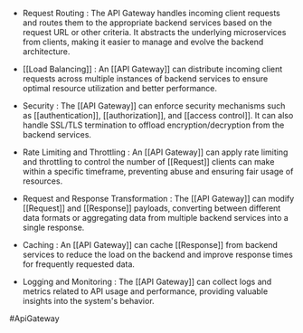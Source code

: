 - Request Routing : The API Gateway handles incoming client requests and routes them to the appropriate backend services based on the request URL or other criteria. It abstracts the underlying microservices from clients, making it easier to manage and evolve the backend architecture.

- [[Load Balancing]] : An [[API Gateway]] can distribute incoming client requests across multiple instances of backend services to ensure optimal resource utilization and better performance.

- Security : The [[API Gateway]] can enforce security mechanisms such as [[authentication]], [[authorization]], and [[access control]]. It can also handle SSL/TLS termination to offload encryption/decryption from the backend services.

- Rate Limiting and Throttling : An [[API Gateway]] can apply rate limiting and throttling to control the number of [[Request]] clients can make within a specific timeframe, preventing abuse and ensuring fair usage of resources.

- Request and Response Transformation : The [[API Gateway]] can modify [[Request]] and [[Response]] payloads, converting between different data formats or aggregating data from multiple backend services into a single response.

- Caching : An [[API Gateway]] can cache [[Response]] from backend services to reduce the load on the backend and improve response times for frequently requested data.

- Logging and Monitoring : The [[API Gateway]] can collect logs and metrics related to API usage and performance, providing valuable insights into the system's behavior.

#ApiGateway